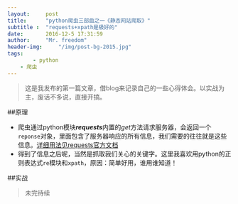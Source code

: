 ```yaml
---
layout:		post
title: 		"python爬虫三部曲之一《静态网站爬取》"
subtitle :	"requests+xpath是极好的"
date: 		2016-12-5 17:31:59
author: 	"Mr. freedom"
header-img: 	"/img/post-bg-2015.jpg"
tags:
        - python
    - 爬虫 
---
```


>这是我发布的第一篇文章，借blog来记录自己的一些心得体会。以实战为主，废话不多说，直接开搞。

##原理
* 爬虫通过python模块***requests***内置的*get*方法请求服务器，会返回一个`reponse`对象，里面包含了服务器响应的所有信息，我们需要的往往就是这些信息。[详细用法见requests官方文档](http://docs.python-requests.org/en/master/)
* 得到了信息之后呢，当然是抓取我们关心的关键字。这里我喜欢用python的正则表达式`re`模块和`xpath`，原因：简单好用，谁用谁知道！

##实战
>未完待续







